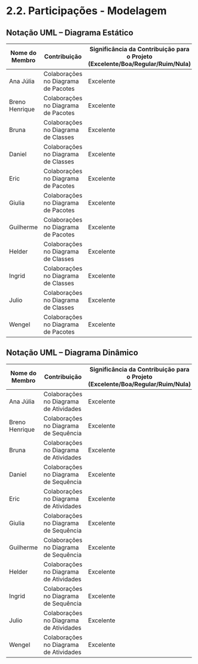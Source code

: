 # 2.2. Participações - Modelagem

## Notação UML – Diagrama Estático

|Nome do Membro | Contribuição | Significância da Contribuição para o Projeto (Excelente/Boa/Regular/Ruim/Nula) |
| -- | -- | -- |
| Ana Júlia  | Colaborações no Diagrama de Pacotes | Excelente |
| Breno Henrique  | Colaborações no Diagrama de Pacotes | Excelente |
| Bruna  | Colaborações no Diagrama de Classes | Excelente |
| Daniel  | Colaborações no Diagrama de Classes | Excelente |
| Eric  | Colaborações no Diagrama de Pacotes | Excelente |
| Giulia  | Colaborações no Diagrama de Pacotes | Excelente |
| Guilherme  | Colaborações no Diagrama de Pacotes | Excelente |
| Helder  | Colaborações no Diagrama de Classes | Excelente |
| Ingrid  | Colaborações no Diagrama de Classes | Excelente |
| Julio  | Colaborações no Diagrama de Classes | Excelente |
| Wengel  | Colaborações no Diagrama de Pacotes | Excelente |


## Notação UML – Diagrama Dinâmico

|Nome do Membro | Contribuição | Significância da Contribuição para o Projeto (Excelente/Boa/Regular/Ruim/Nula) |
| -- | -- | -- |
| Ana Júlia  | Colaborações no Diagrama de Atividades | Excelente |
| Breno Henrique  | Colaborações no Diagrama de Sequência | Excelente |
| Bruna  | Colaborações no Diagrama de Atividades | Excelente |
| Daniel  | Colaborações no Diagrama de Sequência | Excelente |
| Eric  | Colaborações no Diagrama de Atividades | Excelente |
| Giulia  | Colaborações no Diagrama de Sequência | Excelente |
| Guilherme  | Colaborações no Diagrama de Sequência | Excelente |
| Helder  | Colaborações no Diagrama de Atividades | Excelente |
| Ingrid  | Colaborações no Diagrama de Sequência | Excelente |
| Julio  | Colaborações no Diagrama de Atividades | Excelente |
| Wengel  | Colaborações no Diagrama de Atividades | Excelente |